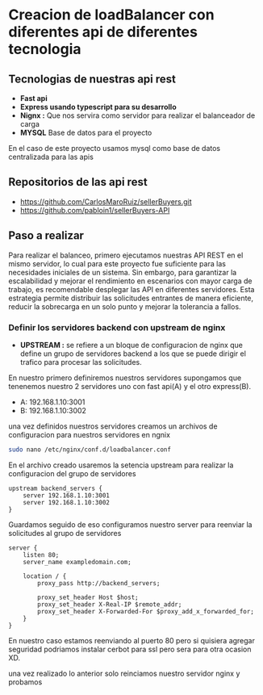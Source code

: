 # Creacion de loadBalancer con diferentes api de diferentes tecnologia

## Tecnologias de nuestras api rest
- **Fast api**
- **Express usando typescript para su desarrollo**
- **Nignx :** Que nos servira como servidor para realizar el balanceador de carga
- **MYSQL** Base de datos para el proyecto

En el caso de este proyecto usamos mysql como base de datos centralizada para las apis

## Repositorios de las api rest
- https://github.com/CarlosMaroRuiz/sellerBuyers.git
- https://github.com/pabloin1/sellerBuyers-API

## Paso a realizar



Para realizar el balanceo, primero ejecutamos nuestras API REST en el mismo servidor, lo cual para este proyecto fue suficiente para las necesidades iniciales de un sistema. 
Sin embargo, para garantizar la escalabilidad y mejorar el rendimiento en escenarios con mayor carga de trabajo, es recomendable desplegar las API en diferentes servidores. 
Esta estrategia permite distribuir las solicitudes entrantes de manera eficiente, reducir la sobrecarga en un solo punto y mejorar la tolerancia a fallos.

### Definir los servidores backend con upstream de nginx

- **UPSTREAM :** se refiere a un bloque de configuracion de nginx que define un grupo de servidores backend a los que se puede dirigir el trafico para procesar las solicitudes.

 En nuestro primero definiremos nuestros servidores supongamos que tenenemos nuestro 2 servidores uno con fast api(A) y el otro express(B).
 - A: 192.168.1.10:3001
 - B: 192.168.1.10:3002

una vez definidos nuestros servidores creamos un archivos de configuracion para nuestros servidores en ngnix
```bash
sudo nano /etc/nginx/conf.d/loadbalancer.conf 
```
En el archivo creado usaremos la setencia upstream para realizar la configuracion del grupo de servidores
```nginx
upstream backend_servers {
    server 192.168.1.10:3001  
    server 192.168.1.10:3002 
}
```
Guardamos seguido de eso configuramos nuestro server para reenviar la solicitudes al grupo de servidores
```nginx
server {
    listen 80;
    server_name exampledomain.com; 

    location / {
        proxy_pass http://backend_servers;

        proxy_set_header Host $host;
        proxy_set_header X-Real-IP $remote_addr;
        proxy_set_header X-Forwarded-For $proxy_add_x_forwarded_for;
    }
}
```
En nuestro caso estamos reenviando al puerto 80 pero si quisiera agregar seguridad podriamos instalar cerbot para ssl pero sera para otra ocasion XD.

una vez realizado lo anterior solo reinciamos nuestro servidor nginx y probamos


 



